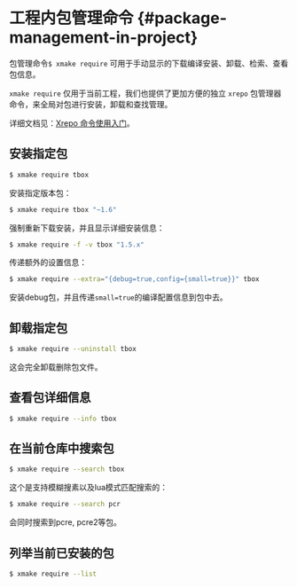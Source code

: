 # 工程内包管理命令 {#package-management-in-project}

包管理命令`$ xmake require` 可用于手动显示的下载编译安装、卸载、检索、查看包信息。

`xmake require` 仅用于当前工程，我们也提供了更加方便的独立 `xrepo` 包管理器命令，来全局对包进行安装，卸载和查找管理。

详细文档见：[Xrepo 命令使用入门](/zh/guide/package-management/xrepo-cli)。

## 安装指定包

```sh
$ xmake require tbox
```

安装指定版本包：

```sh
$ xmake require tbox "~1.6"
```

强制重新下载安装，并且显示详细安装信息：

```sh
$ xmake require -f -v tbox "1.5.x"
```

传递额外的设置信息：

```sh
$ xmake require --extra="{debug=true,config={small=true}}" tbox
```

安装debug包，并且传递`small=true`的编译配置信息到包中去。

## 卸载指定包

```sh
$ xmake require --uninstall tbox
```

这会完全卸载删除包文件。

## 查看包详细信息

```sh
$ xmake require --info tbox
```

## 在当前仓库中搜索包

```sh
$ xmake require --search tbox
```

这个是支持模糊搜素以及lua模式匹配搜索的：

```sh
$ xmake require --search pcr
```

会同时搜索到pcre, pcre2等包。

## 列举当前已安装的包

```sh
$ xmake require --list
```

